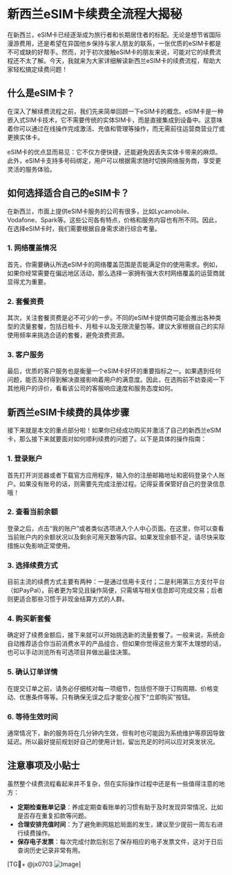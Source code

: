 # 新西兰eSIM卡续费全流程大揭秘

在新西兰，eSIM卡已经逐渐成为旅行者和长期居住者的标配。无论是想节省国际漫游费用，还是希望在异国他乡保持与家人朋友的联系，一张优质的eSIM卡都是不可或缺的好帮手。然而，对于初次接触eSIM卡的朋友来说，可能对它的续费流程还不太了解。今天，我就来为大家详细解读新西兰eSIM卡的续费流程，帮助大家轻松搞定续费问题！

## 什么是eSIM卡？

在深入了解续费流程之前，我们先来简单回顾一下eSIM卡的概念。eSIM卡是一种嵌入式SIM卡技术，它不需要传统的实体SIM卡，而是直接集成到设备中。这意味着你可以通过在线操作完成激活、充值和管理等操作，而无需前往运营商营业厅或更换实体卡。

eSIM卡的优点显而易见：它不仅方便快捷，还能避免因丢失实体卡带来的麻烦。此外，eSIM卡支持多号码绑定，用户可以根据需求随时切换网络服务商，享受更灵活的服务体验。

## 如何选择适合自己的eSIM卡？

在新西兰，市面上提供eSIM卡服务的公司有很多，比如Lycamobile、Vodafone、Spark等。这些公司各有特点，价格和服务内容也有所不同。因此，在选择eSIM卡时，我们需要根据自身需求进行综合考量。

### 1. 网络覆盖情况

首先，你需要确认所选eSIM卡的网络覆盖范围是否能满足你的使用需求。例如，如果你经常需要在偏远地区活动，那么选择一家拥有强大农村网络覆盖的运营商就显得尤为重要。

### 2. 套餐资费

其次，关注套餐资费是必不可少的一步。不同的eSIM卡提供商可能会推出各种类型的流量套餐，包括日租卡、月租卡以及无限流量包等。建议大家根据自己的实际使用频率来挑选合适的套餐，避免浪费资源。

### 3. 客户服务

最后，优质的客户服务也是衡量一个eSIM卡好坏的重要指标之一。如果遇到任何问题，能否及时得到解决直接影响着用户的满意度。因此，在选购前不妨查阅一下其他用户的评价，看看该公司的客服响应速度和服务态度如何。

## 新西兰eSIM卡续费的具体步骤

接下来就是本文的重点部分啦！如果你已经成功购买并激活了自己的新西兰eSIM卡，那么接下来就要面对如何顺利续费的问题了。以下是具体的操作指南：

### 1. 登录账户

首先打开浏览器或者下载官方应用程序，输入你的注册邮箱地址和密码登录个人账户。如果没有账号的话，则需要先完成注册过程。记得妥善保管好自己的登录信息哦！

### 2. 查看当前余额

登录之后，点击“我的账户”或者类似选项进入个人中心页面。在这里，你可以查看当前账户内的余额状况以及剩余可用天数等内容。如果发现余额不足，请尽快采取措施以免影响正常使用。

### 3. 选择续费方式

目前主流的续费方式主要有两种：一是通过信用卡支付；二是利用第三方支付平台（如PayPal）。前者更为常见且操作简便，只需填写相关信息即可完成交易；后者则更适合那些习惯于非现金结算方式的人群。

### 4. 购买新套餐

确定好了续费金额后，接下来就可以开始挑选新的流量套餐了。一般来说，系统会自动推荐适合你当前消费水平的产品组合，但如果你觉得这些方案不太理想的话，也可以手动浏览所有可选项目并做出最佳决策。

### 5. 确认订单详情

在提交订单之前，请务必仔细核对每一项细节，包括但不限于订购周期、价格变动、优惠条件等等。只有确保无误之后才能安心按下“立即购买”按钮。

### 6. 等待生效时间

通常情况下，新的服务将在几分钟内生效，但有时也可能因为系统维护等原因导致延迟。所以最好提前规划好自己的使用计划，留出充足的时间以应对突发状况。

## 注意事项及小贴士

虽然整个续费流程看起来并不复杂，但在实际操作过程中还是有一些值得注意的地方：

- **定期检查账单记录**：养成定期查看账单的习惯有助于及时发现异常情况，比如是否存在重复扣款等问题。
- **合理安排充值时间**：为了避免断网尴尬局面的发生，建议至少提前一周左右进行续费操作。
- **保存电子发票**：每次完成付款后别忘了保存相应的电子发票文件，这对于日后查询历史记录非常有用。

[TG💪+ @jx0703 ![Image](https://github.com/user-attachments/assets/dbca1d08-cadb-493c-b0ec-ad6f7a83f270)]